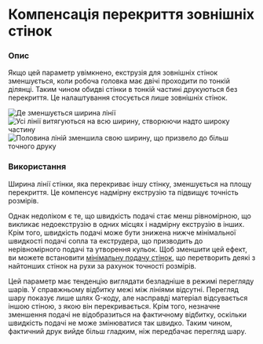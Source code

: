 Компенсація перекриття зовнішніх стінок
====

### **Опис**

Якщо цей параметр увімкнено, екструзія для зовнішніх стінок зменшується, коли робоча головка має двічі проходити по тонкій ділянці. Таким чином обидві стінки в тонкій частині друкуються без перекриття. Це налаштування стосується лише зовнішніх стінок.

![Де зменшується ширина лінії](../images/travel_compensate_overlapping_walls_enabled_schematic.svg)
![Усі лінії витягуються на всю ширину, створюючи надто широку частину](../images/travel_compensate_overlapping_walls_enabled_disabled.png)
![Половина ліній зменшила свою ширину, що призвело до більш точного друку](../images/travel_compensate_overlapping_walls_enabled_enabled.png)

### **Використання**

Ширина лінії стінки, яка перекриває іншу стінку, зменшується на площу перекриття. Це компенсує надмірну екструзію та підвищує точність розмірів.

Однак недоліком є те, що швидкість подачі стає менш рівномірною, що викликає недоекструзію в одних місцях і надмірну екструзію в інших. Крім того, швидкість подачі може бути знижена нижче мінімальної швидкості подачі сопла та екструдера, що призводить до нерівномірного подачі та утворення кульок. Щоб зменшити цей ефект, ви можете встановити [мінімальну подачу стінок](wall_min_flow.md), що перетворить деякі з найтонших стінок на рухи за рахунок точності розмірів.

Цей параметр має тенденцію виглядати безладніше в режимі перегляду шарів. У справжньому відбитку межі між лініями відсутні. Перегляд шару показує лише шлях G-коду, але насправді матеріал відсувається іншою стіною, з якою він перекривається. Крім того, незначне зменшення подачі не відобразиться на фактичному відбитку, оскільки швидкість подачі не може змінюватися так швидко. Таким чином, фактичний друк вийде більш гладким, ніж передбачає перегляд шару.
